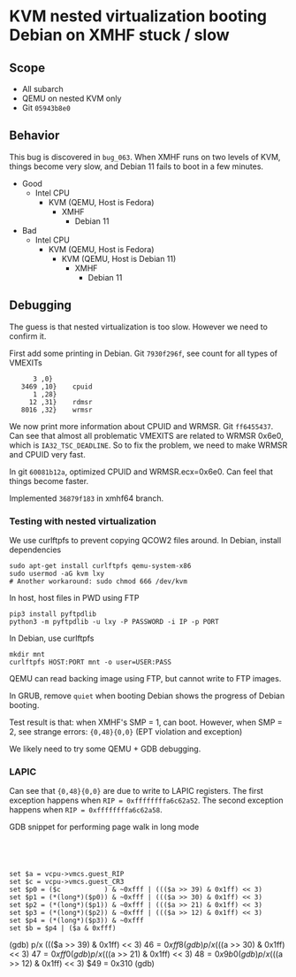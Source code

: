 # KVM nested virtualization booting Debian on XMHF stuck / slow

## Scope
* All subarch
* QEMU on nested KVM only
* Git `05943b8e0`

## Behavior
This bug is discovered in `bug_063`. When XMHF runs on two levels of KVM,
things become very slow, and Debian 11 fails to boot in a few minutes.
* Good
	* Intel CPU
		* KVM (QEMU, Host is Fedora)
			* XMHF
				* Debian 11
* Bad
	* Intel CPU
		* KVM (QEMU, Host is Fedora)
			* KVM (QEMU, Host is Debian 11)
				* XMHF
					* Debian 11

## Debugging
The guess is that nested virtualization is too slow. However we need to confirm
it.

First add some printing in Debian. Git `7930f296f`, see count for all types of
VMEXITs
```
      3 ,0}
   3469 ,10}	cpuid
      1 ,28}
     12 ,31}	rdmsr
   8016 ,32}	wrmsr
```

We now print more information about CPUID and WRMSR. Git `ff6455437`.
Can see that almost all problematic VMEXITS are related to WRMSR 0x6e0, which
is `IA32_TSC_DEADLINE`. So to fix the problem, we need to make WRMSR and CPUID
very fast.

In git `60081b12a`, optimized CPUID and WRMSR.ecx=0x6e0. Can feel that things
become faster.

Implemented `36879f183` in xmhf64 branch.

### Testing with nested virtualization

We use curlftpfs to prevent copying QCOW2 files around. In Debian, install
dependencies
```
sudo apt-get install curlftpfs qemu-system-x86
sudo usermod -aG kvm lxy
# Another workaround: sudo chmod 666 /dev/kvm
```

In host, host files in PWD using FTP
```
pip3 install pyftpdlib
python3 -m pyftpdlib -u lxy -P PASSWORD -i IP -p PORT
```

In Debian, use curlftpfs
```
mkdir mnt
curlftpfs HOST:PORT mnt -o user=USER:PASS
```

QEMU can read backing image using FTP, but cannot write to FTP images.

In GRUB, remove `quiet` when booting Debian shows the progress of Debian
booting.

Test result is that: when XMHF's SMP = 1, can boot. However, when SMP = 2, see
strange errors: `{0,48}{0,0}` (EPT violation and exception)

We likely need to try some QEMU + GDB debugging.

### LAPIC

Can see that `{0,48}{0,0}` are due to write to LAPIC registers.
The first exception happens when `RIP = 0xffffffffa6c62a52`.
The second exception happens when `RIP = 0xffffffffa6c62a58`.

GDB snippet for performing page walk in long mode
```gdb




set $a = vcpu->vmcs.guest_RIP
set $c = vcpu->vmcs.guest_CR3
set $p0 = ($c           ) & ~0xfff | ((($a >> 39) & 0x1ff) << 3)
set $p1 = (*(long*)($p0)) & ~0xfff | ((($a >> 30) & 0x1ff) << 3)
set $p2 = (*(long*)($p1)) & ~0xfff | ((($a >> 21) & 0x1ff) << 3)
set $p3 = (*(long*)($p2)) & ~0xfff | ((($a >> 12) & 0x1ff) << 3)
set $p4 = (*(long*)($p3)) & ~0xfff
set $b = $p4 | ($a & 0xfff)
```

(gdb) p/x ((($a >> 39) & 0x1ff) << 3)
$46 = 0xff8
(gdb) p/x ((($a >> 30) & 0x1ff) << 3)
$47 = 0xff0
(gdb) p/x ((($a >> 21) & 0x1ff) << 3)
$48 = 0x9b0
(gdb) p/x ((($a >> 12) & 0x1ff) << 3)
$49 = 0x310
(gdb) 

